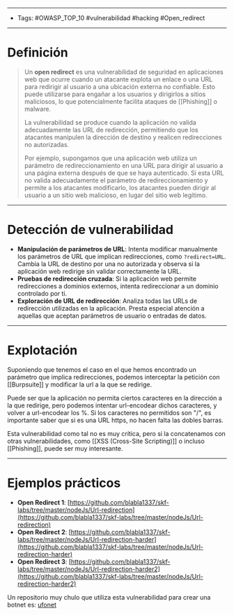 ---------
- Tags: #OWASP_TOP_10 #vulnerabilidad #hacking #Open_redirect
--------------
# Definición

> Un **open redirect** es una vulnerabilidad de seguridad en aplicaciones web que ocurre cuando un atacante explota un enlace o una URL para redirigir al usuario a una ubicación externa no confiable. Esto puede utilizarse para engañar a los usuarios y dirigirlos a sitios maliciosos, lo que potencialmente facilita ataques de [[Phishing]] o malware. 
> 
> La vulnerabilidad se produce cuando la aplicación no valida adecuadamente las URL de redirección, permitiendo que los atacantes manipulen la dirección de destino y realicen redirecciones no autorizadas.
> 
> Por ejemplo, supongamos que una aplicación web utiliza un parámetro de redireccionamiento en una URL para dirigir al usuario a una página externa después de que se haya autenticado. Si esta URL no valida adecuadamente el parámetro de redireccionamiento y permite a los atacantes modificarlo, los atacantes pueden dirigir al usuario a un sitio web malicioso, en lugar del sitio web legítimo.

-----------
# Detección de vulnerabilidad

- **Manipulación de parámetros de URL**: Intenta modificar manualmente los parámetros de URL que implican redirecciones, como `?redirect=URL`. Cambia la URL de destino por una no autorizada y observa si la aplicación web redirige sin validar correctamente la URL.
- **Pruebas de redirección cruzada**: Si la aplicación web permite redirecciones a dominios externos, intenta redireccionar a un dominio controlado por ti.
- **Exploración de URL de redirección**: Analiza todas las URLs de redirección utilizadas en la aplicación. Presta especial atención a aquellas que aceptan parámetros de usuario o entradas de datos.

---------
# Explotación

Suponiendo que tenemos el caso en el que hemos encontrado un parámetro que implica redirecciones, podemos interceptar la petición con [[Burpsuite]] y modificar la url a la que se redirige. 

Puede ser que la aplicación no permita ciertos caracteres en la dirección a la que redirige, pero podemos intentar url-encodear dichos caracteres, y volver a url-encodear los %. Si los caracteres no permitidos son "/", es importante saber que si es una URL https, no hacen falta las dobles barras.


Esta vulnerabilidad como tal no es muy crítica, pero si la concatenamos con otras vulnerabilidades, como [[XSS (Cross-Site Scripting)]] o incluso [[Phishing]], puede ser muy interesante. 

---------------
# Ejemplos prácticos

- **Open Redirect 1**: [https://github.com/blabla1337/skf-labs/tree/master/nodeJs/Url-redirection](https://github.com/blabla1337/skf-labs/tree/master/nodeJs/Url-redirection)
- **Open Redirect 2**: [https://github.com/blabla1337/skf-labs/tree/master/nodeJs/Url-redirection-harder](https://github.com/blabla1337/skf-labs/tree/master/nodeJs/Url-redirection-harder)
- **Open Redirect 3**: [https://github.com/blabla1337/skf-labs/tree/master/nodeJs/Url-redirection-harder2](https://github.com/blabla1337/skf-labs/tree/master/nodeJs/Url-redirection-harder2)

Un repositorio muy chulo que utiliza esta vulnerabilidad para crear una botnet es: [ufonet](https://github.com/epsylon/ufonet)